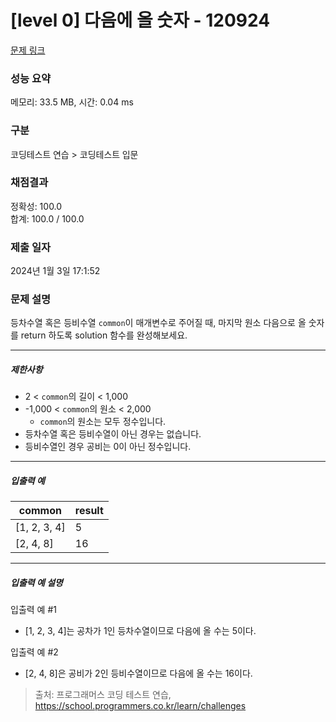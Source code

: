 # [level 0] 다음에 올 숫자 - 120924 

[문제 링크](https://school.programmers.co.kr/learn/courses/30/lessons/120924#) 

### 성능 요약

메모리: 33.5 MB, 시간: 0.04 ms

### 구분

코딩테스트 연습 > 코딩테스트 입문

### 채점결과

정확성: 100.0<br/>합계: 100.0 / 100.0

### 제출 일자

2024년 1월 3일 17:1:52

### 문제 설명

<p>등차수열 혹은 등비수열 <code>common</code>이 매개변수로 주어질 때, 마지막 원소 다음으로 올 숫자를 return 하도록 solution 함수를 완성해보세요.</p>

<hr>

<h5>제한사항</h5>

<ul>
<li>2 &lt; <code>common</code>의 길이 &lt; 1,000</li>
<li>-1,000 &lt; <code>common</code>의 원소 &lt; 2,000

<ul>
<li><code>common</code>의 원소는 모두 정수입니다.</li>
</ul></li>
<li>등차수열 혹은 등비수열이 아닌 경우는 없습니다.</li>
<li>등비수열인 경우 공비는 0이 아닌 정수입니다.</li>
</ul>

<hr>

<h5>입출력 예</h5>
<table class="table">
        <thead><tr>
<th>common</th>
<th>result</th>
</tr>
</thead>
        <tbody><tr>
<td>[1, 2, 3, 4]</td>
<td>5</td>
</tr>
<tr>
<td>[2, 4, 8]</td>
<td>16</td>
</tr>
</tbody>
      </table>
<hr>

<h5>입출력 예 설명</h5>

<p>입출력 예 #1</p>

<ul>
<li>[1, 2, 3, 4]는 공차가 1인 등차수열이므로 다음에 올 수는 5이다.</li>
</ul>

<p>입출력 예 #2</p>

<ul>
<li>[2, 4, 8]은 공비가 2인 등비수열이므로 다음에 올 수는 16이다.</li>
</ul>


> 출처: 프로그래머스 코딩 테스트 연습, https://school.programmers.co.kr/learn/challenges